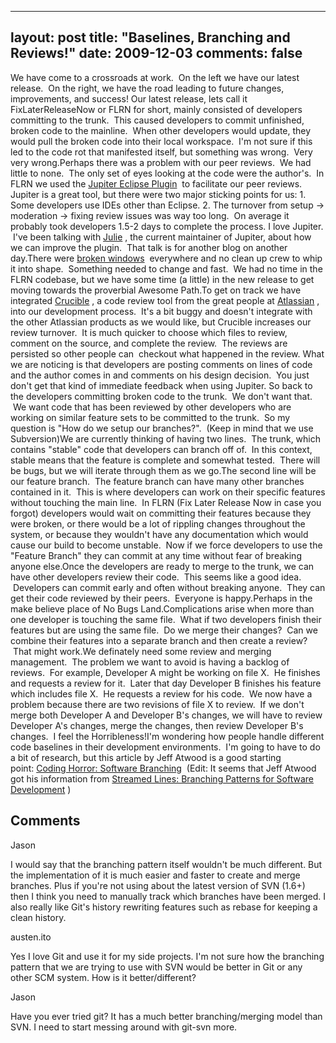 
---
layout: post
title: "Baselines, Branching and Reviews!"
date: 2009-12-03
comments: false
---


We have come to a crossroads at work. &nbsp;On the left we have our latest release. &nbsp;On the right, we have the road leading to future changes, improvements, and success! Our latest release, lets call it FixLaterReleaseNow or FLRN for short, mainly consisted of developers committing to the trunk. &nbsp;This caused developers to commit unfinished, broken code to the mainline. &nbsp;When other developers would update, they would pull the broken code into their local workspace. &nbsp;I'm not sure if this led to the code rot that manifested itself, but something was wrong. &nbsp;Very very wrong.Perhaps there was a problem with our peer reviews. &nbsp;We had little to none. &nbsp;The only set of eyes looking at the code were the author's. &nbsp;In FLRN we used the&nbsp;[Jupiter Eclipse Plugin][1] &nbsp;to facilitate our peer reviews. Jupiter is a great tool, but there were two major sticking points for us: 1. Some developers use IDEs other than Eclipse. 2. The turnover from setup -> moderation -> fixing review issues was way too long. &nbsp;On average it probably took developers 1.5-2 days to complete the process.
I love Jupiter. &nbsp;I've been talking with [Julie][2] , the current maintainer of Jupiter, about how we can improve the plugin. &nbsp;That talk is for another blog on another day.There were [broken windows][3] &nbsp;everywhere and no clean up crew to whip it into shape. &nbsp;Something needed to change and fast. &nbsp;We had no time in the FLRN codebase, but we have some time (a little) in the new release to get moving towards the proverbial Awesome Path.To get on track we have integrated&nbsp;[Crucible][4] , a code review tool from the great people at [Atlassian][5] , into our development process. &nbsp;It's a bit buggy and doesn't integrate with the other Atlassian products as we would like, but Crucible increases our review turnover. &nbsp;It is much quicker to choose which files to review, comment on the source, and complete the review. &nbsp;The reviews are persisted so other people can &nbsp;checkout what happened in the review. What we are noticing is that developers are posting comments on lines of code and the author comes in and comments on his design decision. &nbsp;You just don't get that kind of immediate feedback when using Jupiter. So back to the developers committing broken code to the trunk. &nbsp;We don't want that. &nbsp;We want code that has been reviewed by other developers who are working on similar feature sets to be committed to the trunk. &nbsp;So my question is "How do we setup our branches?". &nbsp;(Keep in mind that we use Subversion)We are currently thinking of having two lines. &nbsp;The trunk, which contains "stable" code that developers can branch off of. &nbsp;In this context, stable means that the feature is complete and somewhat tested. &nbsp;There will be bugs, but we will iterate through them as we go.The second line will be our feature branch. &nbsp;The feature branch can have many other branches contained in it. &nbsp;This is where developers can work on their specific features without touching the main line. &nbsp;In FLRN (Fix Later Release Now in case you forgot) developers would wait on committing their features because they were broken, or there would be a lot of rippling changes throughout the system, or because they wouldn't have any documentation which would cause our build to become unstable. &nbsp;Now if we force developers to use the "Feature Branch" they can commit at any time without fear of breaking anyone else.Once the developers are ready to merge to the trunk, we can have other developers review their code. &nbsp;This seems like a good idea. &nbsp;Developers can commit early and often without breaking anyone. &nbsp;They can get their code reviewed by their peers. &nbsp;Everyone is happy.Perhaps in the make believe place of No Bugs Land.Complications arise when more than one developer is touching the same file. &nbsp;What if two developers finish their features but are using the same file. &nbsp;Do we merge their changes? &nbsp;Can we combine their features into a separate branch and then create a review? &nbsp;That might work.We definately need some review and merging management. &nbsp;The problem we want to avoid is having a backlog of reviews. &nbsp;For example, Developer A might be working on file X. &nbsp;He finishes and requests a review for it. &nbsp;Later that day Developer B finishes his feature which includes file X. &nbsp;He requests a review for his code. &nbsp;We now have a problem because there are two revisions of file X to review. &nbsp;If we don't merge both Developer A and Developer B's changes, we will have to review Developer A's changes, merge the changes, then review Developer B's changes. &nbsp;I feel the Horribleness!I'm wondering how people handle different code baselines in their development environments. &nbsp;I'm going to have to do a bit of research, but this article by Jeff Atwood is a good starting point:&nbsp;[Coding Horror: Software Branching][6] &nbsp;(Edit: It seems that Jeff Atwood got his information from&nbsp;[Streamed Lines: Branching Patterns for Software Development][7] )
## Comments ##




Jason

I would say that the branching pattern itself wouldn't be much different. But the implementation of it is much easier and faster to create and merge branches. Plus if you're not using about the latest version of SVN (1.6+) then I think you need to manually track which branches have been merged. I also really like Git's history rewriting features such as rebase for keeping a clean history.


austen.ito

Yes I love Git and use it for my side projects.  I&#39;m not sure how the branching pattern that we are trying to use with SVN would be better in Git or any other SCM system.  How is it better/different?


Jason

Have you ever tried git? It has a much better branching/merging model than SVN. I need to start messing around with git-svn more.




  [1]: http://code.google.com/p/jupiter-eclipse-plugin/
  [2]: http://blog.sakuda.us/
  [3]: http://en.wikipedia.org/wiki/Fixing_Broken_Windows
  [4]: http://www.atlassian.com/software/crucible/
  [5]: http://www.atlassian.com/
  [6]: http://www.codinghorror.com/blog/archives/000968.html
  [7]: http://www.cmcrossroads.com/bradapp/acme/branching/
